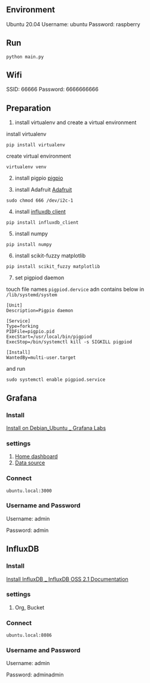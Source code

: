 ## Environment

Ubuntu 20.04
Username: ubuntu
Password: raspberry

## Run

```
python main.py
```

## Wifi
SSID: 66666
Password: 6666666666
## Preparation
1. install virtualenv and create a virtual environment

install virtualenv
```
pip install virtualenv
```

create virtual environment
```
virtualenv venv
```

2. install pigpio
[pigpio](https://abyz.me.uk/rpi/pigpio/download.html)

3. install Adafruit
[Adafruit](https://github.com/adafruit/Adafruit_CircuitPython_ADS1x15)

```
sudo chmod 666 /dev/i2c-1
```
4. install [influxdb client](https://docs.influxdata.com/influxdb/v2.0/install/?t=Linux)

```
pip install influxdb_client
```
5. install numpy
```
pip install numpy
```
6. install scikit-fuzzy matplotlib
```
pip install scikit_fuzzy matplotlib
```
7. set pigpiod daemon

touch file names `pigpiod.dervice` adn contains below in `/lib/systemd/system`
```
[Unit]
Description=Pigpio daemon

[Service]
Type=forking
PIDFile=pigpio.pid
ExecStart=/usr/local/bin/pigpiod
ExecStop=/bin/systemctl kill -s SIGKILL pigpiod

[Install]
WantedBy=multi-user.target
```

and run 

```
sudo systemctl enable pigpiod.service
```

## Grafana
### Install
[Install on Debian_Ubuntu _ Grafana Labs](https://grafana.com/docs/grafana/latest/installation/debian/)
### settings
1. [Home dashboard](https://grafana.com/docs/grafana/latest/administration/preferences/change-home-dashboard/)
2. [Data source](https://grafana.com/docs/grafana/latest/datasources/influxdb/)
### Connect
```
ubuntu.local:3000
```

### Username and Password
Username: admin

Password: admin

## InfluxDB
### Install
[Install InfluxDB _ InfluxDB OSS 2.1 Documentation](https://docs.influxdata.com/influxdb/v2.1/install/?t=Linux)
### settings
1. Org, Bucket
### Connect
```
ubuntu.local:8086
```
### Username and Password
Username: admin

Password: adminadmin
